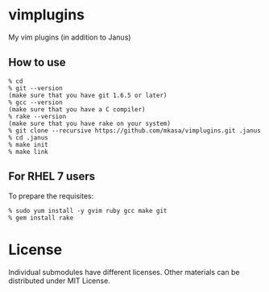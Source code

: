 # vimplugins
My vim plugins (in addition to Janus)

## How to use

```
% cd
% git --version
(make sure that you have git 1.6.5 or later)
% gcc --version
(make sure that you have a C compiler)
% rake --version
(make sure that you have rake on your system)
% git clone --recursive https://github.com/mkasa/vimplugins.git .janus
% cd .janus
% make init
% make link
```

## For RHEL 7 users
To prepare the requisites:

```
% sudo yum install -y gvim ruby gcc make git
% gem install rake
```

# License
Individual submodules have different licenses.
Other materials can be distributed under MIT License.
